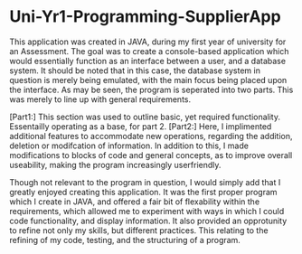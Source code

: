 # Uni-Yr1-Programming-SupplierApp
This application was created in JAVA, during my first year of university for an Assessment.
The goal was to create a console-based application which would essentially function as an interface between a user, and a database system.
It should be noted that in this case, the database system in question is merely being emulated, with the main focus being placed upon the interface.
As may be seen, the program is seperated into two parts. This was merely to line up with general requirements.

  [Part1:]
    This section was used to outline basic, yet required functionality. Essentailly operating as a base, for part 2.
  [Part2:]
		Here, I implimented additional features to accommodate new operations, regarding the addition, deletion or modifcation of information. In addition to this, I made modifications to blocks of code and general concepts, as to improve overall useability, making the program increasingly userfriendly.
	
Though not relevant to the program in question, I would simply add that I greatly enjoyed creating this application.
It was the first proper program which I create in JAVA, and offered a fair bit of flexability within the requirements, which allowed me to experiment with ways in which I could code functionality, and display information.
		It also provided an opprotunity to refine not only my skills, but different practices. This relating to the refining of my code, testing, and the structuring of a program.
    
